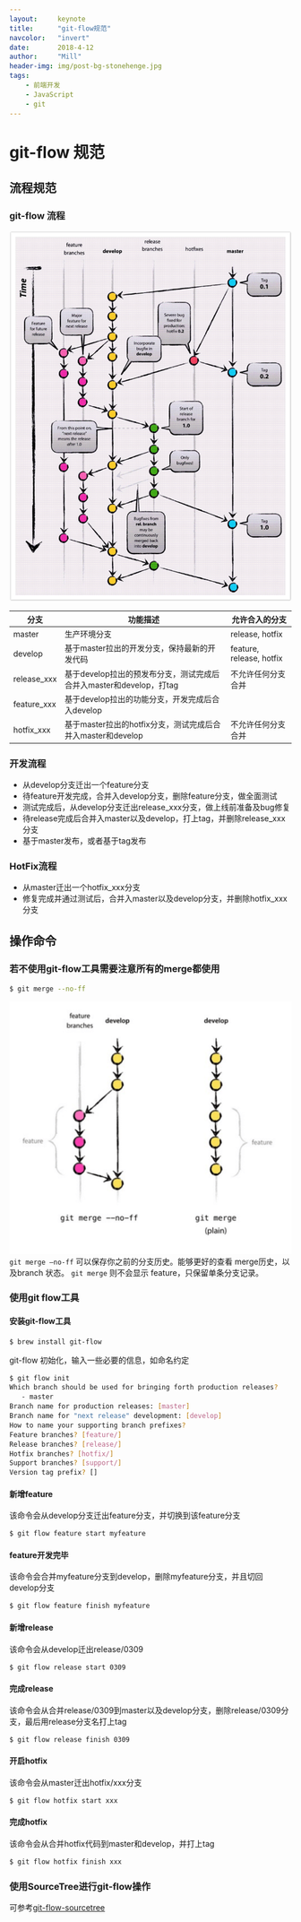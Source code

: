 ```yaml
---
layout:     keynote
title:      "git-flow规范"
navcolor:   "invert"
date:       2018-4-12
author:     "Mill"
header-img: img/post-bg-stonehenge.jpg
tags:
    - 前端开发
    - JavaScript
    - git
---
```


# git-flow 规范

## 流程规范

### git-flow 流程

![git-flow流程图](/img/git-model.jpeg)

| 分支        | 功能描述    | 允许合入的分支   |
| --------   | --------  | --------  |
| master | 生产环境分支 |  release, hotfix  |
| develop | 基于master拉出的开发分支，保持最新的开发代码 |  feature, release, hotfix |
| release_xxx | 基于develop拉出的预发布分支，测试完成后合并入master和develop，打tag |  不允许任何分支合并  |
| feature_xxx | 基于develop拉出的功能分支，开发完成后合入develop |  |
| hotfix_xxx | 基于master拉出的hotfix分支，测试完成后合并入master和develop |  不允许任何分支合并  |

### 开发流程

- 从develop分支迁出一个feature分支
- 待feature开发完成，合并入develop分支，删除feature分支，做全面测试
- 测试完成后，从develop分支迁出release_xxx分支，做上线前准备及bug修复
- 待release完成后合并入master以及develop，打上tag，并删除release_xxx分支
- 基于master发布，或者基于tag发布

### HotFix流程

- 从master迁出一个hotfix_xxx分支
- 修复完成并通过测试后，合并入master以及develop分支，并删除hotfix_xxx分支

## 操作命令

### 若不使用git-flow工具需要注意所有的merge都使用

```bash
$ git merge --no-ff
```

![git-merge流程图](/img/git-flow-branch.png)
```git merge –no-ff``` 可以保存你之前的分支历史。能够更好的查看 merge历史，以及branch 状态。 
```git merge``` 则不会显示 feature，只保留单条分支记录。

### 使用git flow工具

#### 安装git-flow工具

```bash
$ brew install git-flow
```
git-flow 初始化，输入一些必要的信息，如命名约定
```bash
$ git flow init
Which branch should be used for bringing forth production releases?
   - master
Branch name for production releases: [master]
Branch name for "next release" development: [develop]
How to name your supporting branch prefixes?
Feature branches? [feature/] 
Release branches? [release/] 
Hotfix branches? [hotfix/] 
Support branches? [support/] 
Version tag prefix? []
```

#### 新增feature

该命令会从develop分支迁出feature分支，并切换到该feature分支
```bash
$ git flow feature start myfeature 
```

#### feature开发完毕

该命令会合并myfeature分支到develop，删除myfeature分支，并且切回develop分支

```bash
$ git flow feature finish myfeature
```

#### 新增release

该命令会从develop迁出release/0309

```bash
$ git flow release start 0309
```

#### 完成release

该命令会从合并release/0309到master以及develop分支，删除release/0309分支，最后用release分支名打上tag
```bash
$ git flow release finish 0309
```

#### 开启hotfix

该命令会从master迁出hotfix/xxx分支

```bash
$ git flow hotfix start xxx 
```

#### 完成hotfix

该命令会从合并hotfix代码到master和develop，并打上tag

```bash
$ git flow hotfix finish xxx 
```

### 使用SourceTree进行git-flow操作

可参考[git-flow-sourcetree](https://www.jianshu.com/p/8a3988057d0f)